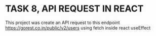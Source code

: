 # TASK 8, API REQUEST IN REACT

This project was create an API request to this endpoint https://gorest.co.in/public/v2/users using fetch inside react useEffect
